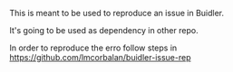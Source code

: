 This is meant to be used to reproduce an issue in Buidler.

It's going to be used as dependency in other repo.

In order to reproduce the erro follow steps in https://github.com/lmcorbalan/buidler-issue-rep
